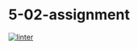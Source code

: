 # 5-02-assignment
[![linter](https://github.com/Rewa718/5-02-assignment/workflows/linter/badge.svg)](https://github.com/marketplace/actions/super-linter)      
